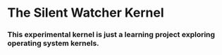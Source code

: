 # The Silent Watcher Kernel
### This experimental kernel is just a learning project exploring operating system kernels.